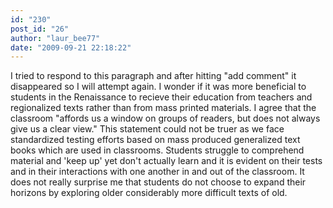 ```yaml
---
id: "230"
post_id: "26"
author: "laur_bee77"
date: "2009-09-21 22:18:22"
---
```

I tried to respond to this paragraph and after hitting "add comment" it disappeared so I will attempt again. I wonder if it was more beneficial to students in the Renaissance to recieve their education from teachers and regionalized texts rather than from mass printed materials. I agree that the classroom "affords us a window on groups of readers, but does not always give us a clear view." This statement could not be truer as we face standardized testing efforts based on mass produced generalized text books which are used in classrooms. Students struggle to comprehend material and 'keep up' yet don't actually learn and it is evident on their tests and in their interactions with one another in and out of the classroom. It does not really surprise me that students do not choose to expand their horizons by exploring older considerably more difficult texts of old.
